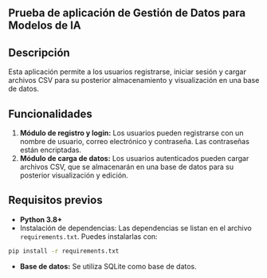 ## Prueba de aplicación de Gestión de Datos para Modelos de IA

## Descripción
Esta aplicación permite a los usuarios registrarse, iniciar sesión y cargar archivos CSV para su posterior almacenamiento y visualización en una base de datos. 

## Funcionalidades
1. **Módulo de registro y login:** Los usuarios pueden registrarse con un nombre de usuario, correo electrónico y contraseña. Las contraseñas están encriptadas.
2. **Módulo de carga de datos:** Los usuarios autenticados pueden cargar archivos CSV, que se almacenarán en una base de datos para su posterior visualización y edición.

## Requisitos previos
- **Python 3.8+**
- Instalación de dependencias: Las dependencias se listan en el archivo `requirements.txt`. Puedes instalarlas con:

```bash
pip install -r requirements.txt
```
- **Base de datos:** Se utiliza SQLite como base de datos. 

